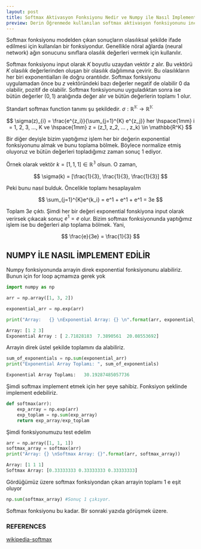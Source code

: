 ```yaml
---
layout: post
title: Softmax Aktivasyon Fonksiyonu Nedir ve Numpy ile Nasıl Implement Edilir 
preview: Derin Öğrenmede kullanılan softmax aktivasyon fonksiyonunu inceliyoruz.
---
```



Softmax fonksiyonu modelden çıkan sonuçların olasılıksal şekilde ifade edilmesi için kullanılan bir fonksiyondur. Genellikle nöral ağlarda (neural network) ağın sonucunu sınıflara olasılık değerleri vermek için kullanılır. 

Softmax fonksiyonu input olarak $K$ boyutlu uzaydan vektör $z$ alır. Bu vektörü $K$ olasılık değerlerinden oluşan bir olasılık dağılımına çevirir. Bu olasılıkların her biri exponentialları ile doğru orantılıdır. Softmax fonksiyonu uygulamadan önce bu $z$ vektöründeki bazı değerler negatif de olabilir 0 da olabilir, pozitif de olabilir. Softmax fonksiyonunu uyguladıktan sonra ise bütün değerler $(0, 1)$ aralığında değer alır ve bütün değerlerin toplamı 1 olur. 

Standart softmax function tanımı şu şekildedir. $\sigma : \mathbb{R^{K}} \rightarrow  \mathbb{R^K}$ 

$$
\sigma(z)_{i} = \frac{e^{z_i}}{\sum_{j=1}^{K} e^{z_j}} her \hspace{1mm} i = 1, 2, 3, ...,  K ve  \hspace{1mm} z = (z_1, z_2, ... , z_k) \in \mathbb{R^K}
$$

Bir diğer deyişle bizim yaptığımız işlem her bir değerin exponential fonksiyonunu almak ve bunu toplama bölmek. Böylece normalize etmiş oluyoruz ve bütün değerleri topladığımız zaman sonuç 1 ediyor. 

Örnek olarak vektör $k = [1, 1, 1] \in \mathbb{R^3}$ olsun. O zaman,

$$
\sigma(k) = [\frac{1}{3}, \frac{1}{3}, \frac{1}{3}]
$$

Peki bunu nasıl bulduk. Öncelikle toplamı hesaplayalım

$$
\sum_{j=1}^{K}e^{k_i} = e^1 + e^1 + e^1 = 3e
$$

Toplam $3e$ çıktı. Şimdi her bir değeri exponential fonskiyona input olarak verirsek çıkacak sonuç $e^1 = e$ olur. Bizim softmax fonksiyonunda yaptığımız işlem ise bu değerleri alıp toplama bölmek. Yani,

$$
\frac{e}{3e} = \frac{1}{3}
$$


## NUMPY İLE NASIL İMPLEMENT EDİLİR

Numpy fonksiyonunda arrayin direk exponential fonksiyonunu alabiliriz. Bunun için for loop açmamıza gerek yok

```python
import numpy as np

arr = np.array([1, 3, 2])

exponential_arr = np.exp(arr)

print("Array:   {} \nExponential Array: {} \n".format(arr, exponential_arr))
```

```python
Array: [1 2 3] 
Exponential Array : [ 2.71828183  7.3890561  20.08553692] 
```

Arrayin direk üstel şekilde toplamını da alabiliriz. 

```python
sum_of_exponentials = np.sum(exponential_arr)
print("Exponential Array Toplamı: ", sum_of_exponentials)
```

```python
Exponential Array Toplamı:   30.19287485057736
```

Şimdi softmax implement etmek için her şeye sahibiz. Fonksiyon şeklinde implement edebiliriz.

```python
def softmax(arr):
    exp_array = np.exp(arr)
    exp_toplam = np.sum(exp_array)
    return exp_array/exp_toplam
```

Şimdi fonksiyonumuzu test edelim

```python
arr = np.array([1, 1, 1])
softmax_array = softmax(arr)
print("Array: {} \nSoftmax Array: {}".format(arr, softmax_array))
```

```python
Array: [1 1 1] 
Softmax Array: [0.33333333 0.33333333 0.33333333]
```

Gördüğümüz üzere softmax fonksiyondan çıkan arrayin toplamı 1 e eşit oluyor
```python
np.sum(softmax_array) #Sonuç 1 çıkıyor. 
```

Softmax fonksiyonu bu kadar. Bir sonraki yazıda görüşmek üzere. 

### REFERENCES

[wikipedia-softmax](https://en.wikipedia.org/wiki/Softmax_function)





